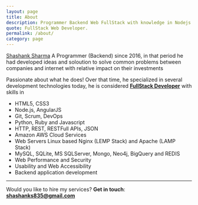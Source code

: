 ```yaml
---
layout: page
title: About
description: Programmer Backend Web FullStack with knowledge in Nodejs HTML5 CSS Python.
quote: FullStack Web Developer.
permalink: /about/
category: page
---
```


[Shashank Sharma](/) A Programmer (Backend) since 2016, in that
period he had developed ideas and soloution
to solve common problems between companies and internet 
with relative impact on their investments

Passionate about what he does! Over that time, he specialized in several development technologies
today, he is considered **[FullStack Developer](/about/)** with skills in

- HTML5, CSS3
- Node.js, AngularJS
- Git, Scrum, DevOps
- Python, Ruby and Javascript
- HTTP, REST, RESTFull APIs, JSON
- Amazon AWS Cloud Services
- Web Servers Linux based Nginx (LEMP Stack) and Apache (LAMP Stack)
- MySQL, SQLite, MS SQLServer, Mongo, Neo4j, BigQuery and  REDIS
- Web Performance and Security
- Usability and Web Accessibility
- Backend application development

<hr>

Would you like to hire my services? **Get in touch**: **shashanks835@gmail.com**
